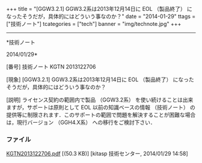 ﻿+++
title = "[GGW3.2.1] GGW3.2系は2013年12月14日に EOL （製品終了） になったそうだが，具体的にはどういう事なのか？"
date = "2014-01-29"
ttags = ["技術ノート"]
tcategories = ["tech"]
banner = "img/technote.jpg"
+++

-----------------------------------------------------------------------------------------------------------------------------

*技術ノート

2014/01/29*


[番号]
技術ノート KGTN 2013122706

[現象]
[GGW3.2.1] GGW3.2系は2013年12月14日に EOL （製品終了）
になったそうだが，具体的にはどういう事なのか？

[説明]
ライセンス契約の範囲内で製品 （GGW3.2系）
を使い続けることは出来ますが，サポートは原則として EOL
以前の知識ベースの情報 （技術ノート）
の提供等に制限されます．このサポートの範囲で問題を解決することが困難な場合は，現行バージョン
（GGH4.X系） への移行をご検討下さい．


### ファイル

 
 


[KGTN2013122706.pdf](http://techreport.kitasp.net/attachments/download/1471/KGTN2013122706.pdf)
 [(50.3 KB)] [kitasp 技術センター, 2014/01/29
14:58]


 


 


